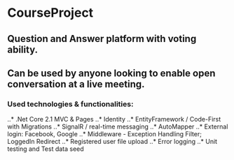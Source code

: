 # CourseProject

## Question and Answer platform with voting ability.

## Can be used by anyone looking to enable open conversation at a live meeting.

### Used technologies & functionalities:
..* .Net Core 2.1 MVC & Pages
..* Identity
..* EntityFramework / Code-First with Migrations
..* SignalR / real-time messaging
..* AutoMapper
..* External login: Facebook, Google 
..* Middleware - Exception Handling Filter; LoggedIn Redirect
..* Registered user file upload
..* Error logging
..* Unit testing and Test data seed




